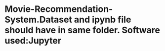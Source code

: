 # Movie-Recommendation-System.Dataset and ipynb file should have in same folder. Software used:Jupyter
